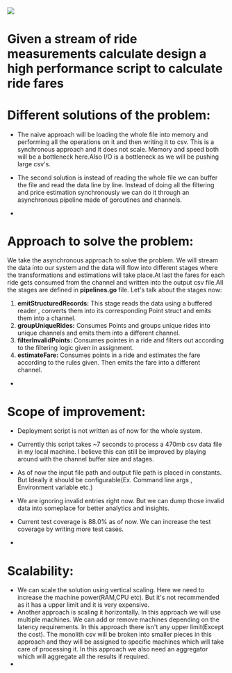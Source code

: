 ## ![](RackMultipart20210320-4-iaa6th_html_5142fe91682defd7.png)

# **Given a stream of ride measurements calculate design a high performance script to calculate ride fares**


# Different solutions of the problem:

- The naive approach will be loading the whole file into memory and performing all the operations on it and then writing it to csv. This is a synchronous approach and it does not scale. Memory and speed both will be a bottleneck here.Also I/O is a bottleneck as we will be pushing large csv&#39;s.
- The second solution is instead of reading the whole file we can buffer the file and read the data line by line. Instead of doing all the filtering and price estimation synchronously we can do it through an asynchronous pipeline made of goroutines and channels.

-
# Approach to solve the problem:

We take the asynchronous approach to solve the problem. We will stream the data into our system and the data will flow into different stages where the transformations and estimations will take place.At last the fares for each ride gets consumed from the channel and written into the output csv file.All the stages are defined in **pipelines.go** file. Let&#39;s talk about the stages now:

1. **emitStructuredRecords:** This stage reads the data using a buffered reader , converts them into its corresponding Point struct and emits them into a channel.
2. **groupUniqueRides:** Consumes Points and groups unique rides into unique channels and emits them into a different channel.
3. **filterInvalidPoints:** Consumes pointes in a ride and filters out according to the filtering logic given in assignment.
4. **estimateFare:** Consumes points in a ride and estimates the fare according to the rules given. Then emits the fare into a different channel.

-
# Scope of improvement:
- Deployment script is not written as of now for the whole system.
- Currently this script takes ~7 seconds to process a 470mb csv data file in my local machine. I believe this can still be improved by playing around with the channel buffer size and stages.
- As of now the input file path and output file path is placed in constants. But Ideally it should be configurable(Ex. Command line args , Environment variable etc.)
- We are ignoring invalid entries right now. But we can dump those invalid data into someplace for better analytics and insights.
- Current test coverage is 88.0% as of now. We can increase the test coverage by writing more test cases.

-
# Scalability:
- We can scale the solution using vertical scaling. Here we need to increase the machine power(RAM,CPU etc). But it&#39;s not recommended as it has a upper limit and it is very expensive.
- Another approach is scaling it horizontally. In this approach we will use multiple machines. We can add or remove machines depending on the latency requirements. In this approach there isn&#39;t any upper limit(Except the cost). The monolith csv will be broken into smaller pieces in this approach and they will be assigned to specific machines which will take care of processing it. In this approach we also need an aggregator which will aggregate all the results if required.
-
